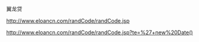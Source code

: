 翼龙贷

http://www.eloancn.com/randCode/randCode.jsp


http://www.eloancn.com/randCode/randCode.jsp?te=%27+new%20Date()  